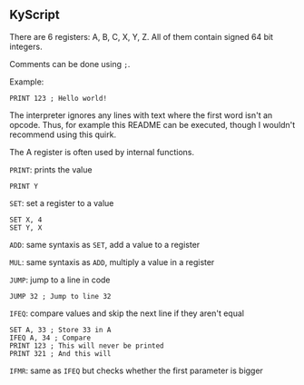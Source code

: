 ## KyScript

There are 6 registers: A, B, C, X, Y, Z.
All of them contain signed 64 bit integers.

Comments can be done using `;`.

Example:
```
PRINT 123 ; Hello world!
```

The interpreter ignores any lines with text where the first word isn't an
opcode. Thus, for example this README can be executed, though I wouldn't
recommend using this quirk.

The A register is often used by internal functions.

`PRINT`: prints the value
```
PRINT Y
```

`SET`: set a register to a value
```
SET X, 4
SET Y, X
```

`ADD`: same syntaxis as `SET`, add a value to a register

`MUL`: same syntaxis as `ADD`, multiply a value in a register

`JUMP`: jump to a line in code
```
JUMP 32 ; Jump to line 32
```

`IFEQ`: compare values and skip the next line if they aren't equal
```
SET A, 33 ; Store 33 in A
IFEQ A, 34 ; Compare
PRINT 123 ; This will never be printed
PRINT 321 ; And this will
```

`IFMR`: same as `IFEQ` but checks whether the first parameter is bigger
